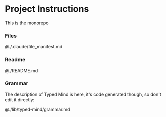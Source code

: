 # Project Instructions

This is the monorepo

### Files

@./.claude/file_manifest.md

### Readme

@./README.md

### Grammar

The description of Typed Mind is here, it's code generated though, so don't edit it directly:

@./lib/typed-mind/grammar.md